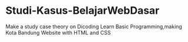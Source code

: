 # Studi-Kasus-BelajarWebDasar
Make a study case theory on Dicoding Learn Basic Programming,making Kota Bandung Website with HTML and CSS
